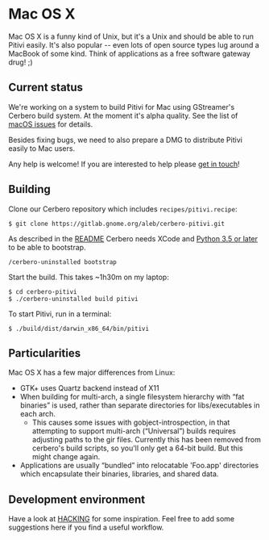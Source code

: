 # Mac OS X

Mac OS X is a funny kind of Unix, but it's a Unix and should be able to
run Pitivi easily. It's also popular -- even lots of open source types
lug around a MacBook of some kind. Think of applications as a free
software gateway drug! ;)

## Current status

We're working on a system to build Pitivi for Mac using GStreamer's
Cerbero build system. At the moment it's alpha quality. See the list of
[macOS
issues](https://gitlab.gnome.org/GNOME/pitivi/issues?label_name%5B%5D=on+Mac+OS+X)
for details.

Besides fixing bugs, we need to also prepare a DMG to distribute Pitivi
easily to Mac users.

Any help is welcome! If you are interested to help please [get in
touch](http://www.pitivi.org/?go=contact)!


## Building

Clone our Cerbero repository which includes `recipes/pitivi.recipe`:

```
$ git clone https://gitlab.gnome.org/aleb/cerbero-pitivi.git
```

As described in the
[README](https://gitlab.gnome.org/aleb/cerbero-pitivi/blob/pitivi-master/README.md#macos-setup)
Cerbero needs XCode and [Python 3.5 or
later](https://www.python.org/downloads/) to be able to bootstrap.

```
/cerbero-uninstalled bootstrap
```


Start the build. This takes ~1h30m on my laptop:

```
$ cd cerbero-pitivi
$ ./cerbero-uninstalled build pitivi
```

To start Pitivi, run in a terminal:

```
$ ./build/dist/darwin_x86_64/bin/pitivi
```


## Particularities

Mac OS X has a few major differences from Linux:

-   GTK+ uses Quartz backend instead of X11
-   When building for multi-arch, a single filesystem hierarchy with
    “fat binaries” is used, rather than separate directories for
    libs/executables in each arch.
    -   This causes some issues with gobject-introspection, in that
        attempting to support multi-arch (“Universal”) builds requires
        adjusting paths to the gir files. Currently this has been
        removed from cerbero's build scripts, so you'll only get a
        64-bit build. But this might change again.
-   Applications are usually “bundled” into relocatable 'Foo.app'
    directories which encapsulate their binaries, libraries, and shared
    data.

## Development environment

Have a look at [HACKING](HACKING.md) for some inspiration. Feel free
to add some suggestions here if you find a useful workflow.
